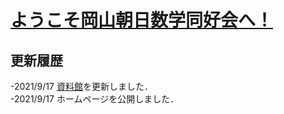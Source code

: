 # [ようこそ岡山朝日数学同好会へ！](https://asahi-mathclub.github.io/homepage/)

## 更新履歴

-2021/9/17 [資料館](document)を更新しました．<br />
-2021/9/17 ホームページを公開しました．